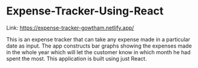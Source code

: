 # Expense-Tracker-Using-React

Link: https://expense-tracker-gowtham.netlify.app/

This is an expense tracker that can take any expense made in a particular date as input. The app constructs bar graphs showing the expenses made in the whole year which will let the customer know in which month he had spent the most. This application is built using just React.


